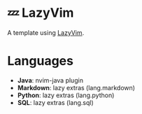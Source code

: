 # 💤 LazyVim

A template using [LazyVim](https://github.com/LazyVim/LazyVim).

# Languages

- **Java**: nvim-java plugin
- **Markdown**: lazy extras (lang.markdown)
- **Python**: lazy extras (lang.python)
- **SQL**: lazy extras (lang.sql)
